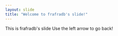 ```yaml
---
layout: slide
title: "Welcome to frafradb's slide!"
---
```

This is frafradb's slide
Use the left arrow to go back!

